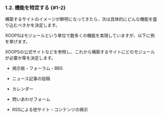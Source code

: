 ### 1.2. 機能を特定する {#1-2}

構築するサイトのイメージが鮮明になってきたら、次は具体的にどんな機能を盛り込むべきかを決定します。

XOOPSはモジュールという単位で数多くの機能を実現していますが、以下に例を挙げます。

XOOPSの公式サイトなどを参照し、これから構築するサイトにどのモジュールが必要か等を決定します。

*   掲示板・フォーラム・BBS

*   ニュース記事の投稿

*   カレンダー

*   問いあわせフォーム

*   RSSによる他サイト・コンテンツの掲示